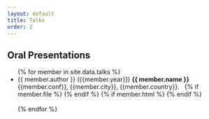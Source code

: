 ```yaml
---
layout: default
title: Talks
order: 2
---
```


## Oral Presentations

<ul>
{% for member in site.data.talks %}
  <!-- - {{ member.name }}    -->
  <li>
    {{ member.author }} ({{member.year}}) <b>{{ member.name }}</b> {{member.conf}}, {{member.city}}, {{member.country}}. &nbsp;
    {% if member.file %}
    <a href="{{ site.baseurl }}/talks/assets/{{ member.file }}"> <i class="fa fa-file-pdf-o"></i></a>
    {% endif %}
    {% if member.html %}
    <a href="{{ site.baseurl }}/talks/assets/{{ member.html }}"><i class="fa fa-html5" aria-hidden="true"></i></a>
    {% endif %}
  </li>
  <br>
{% endfor %}
</ul>

